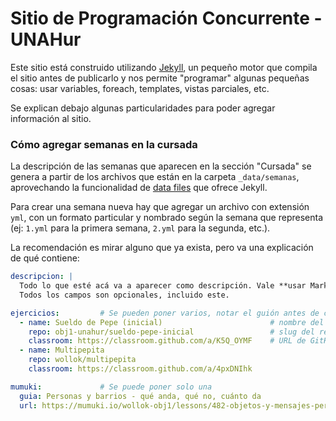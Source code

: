 # Sitio de Programación Concurrente - UNAHur

Este sitio está construido utilizando [Jekyll](https://jekyllrb.com/), un pequeño motor que compila el sitio antes de publicarlo y nos permite "programar" algunas pequeñas cosas: usar variables, foreach, templates, vistas parciales, etc.

Se explican debajo algunas particularidades para poder agregar información al sitio.

### Cómo agregar semanas en la cursada

La descripción de las semanas que aparecen en la sección "Cursada" se genera a partir de los archivos que están en la carpeta `_data/semanas`, aprovechando la funcionalidad de [data files](https://jekyllrb.com/docs/datafiles/) que ofrece Jekyll.

Para crear una semana nueva hay que agregar un archivo con extensión `yml`, con un formato particular y nombrado según la semana que representa (ej: `1.yml` para la primera semana, `2.yml` para la segunda, etc.).

La recomendación es mirar alguno que ya exista, pero va una explicación de qué contiene:

```yml
descripcion: |
  Todo lo que esté acá va a aparecer como descripción. Vale **usar Markdown**.
  Todos los campos son opcionales, incluido este.

ejercicios:         # Se pueden poner varios, notar el guión antes de cada item
  - name: Sueldo de Pepe (inicial)                        # nombre del ejercicio
    repo: obj1-unahur/sueldo-pepe-inicial                 # slug del repo GitHub (o sea, lo que viene después de github.com/...)
    classroom: https://classroom.github.com/a/K5Q_OYMF    # URL de GitHub Classroom
  - name: Multipepita                                     
    repo: wollok/multipepita
    classroom: https://classroom.github.com/a/4pxDNIhk

mumuki:             # Se puede poner solo una
  guia: Personas y barrios - qué anda, qué no, cuánto da
  url: https://mumuki.io/wollok-obj1/lessons/482-objetos-y-mensajes-personas-y-barrios-que-anda-que-no-cuanto-da
```
